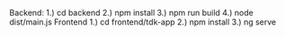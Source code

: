 Backend:
1.) cd backend
2.) npm install
3.) npm run build
4.) node dist/main.js
Frontend
1.) cd frontend/tdk-app
2.) npm install
3.) ng serve

